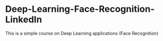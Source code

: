 # Deep-Learning-Face-Recognition-LinkedIn
This is a simple course on Deep Learning applications (Face Recognition)
